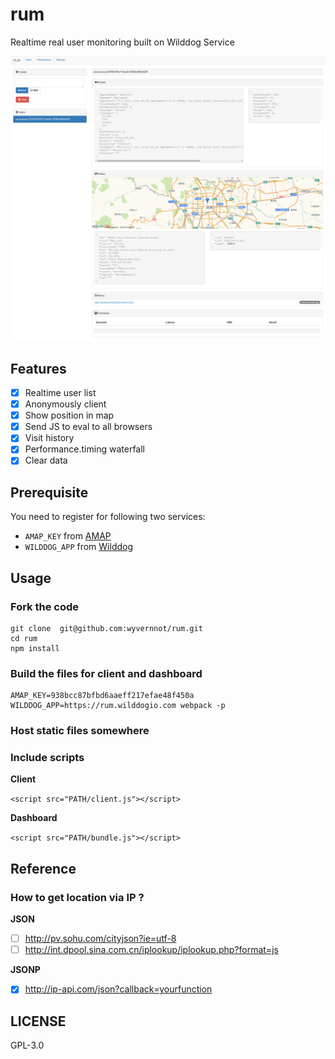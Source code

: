 # rum
Realtime real user monitoring built on Wilddog Service

![](./docs/screenshot.png)

## Features

- [x] Realtime user list
- [x] Anonymously client
- [x] Show position in map
- [x] Send JS to eval to all browsers
- [x] Visit history
- [x] Performance.timing waterfall
- [x] Clear data

## Prerequisite

You need to register for following two services:

- `AMAP_KEY` from [AMAP](http://lbs.amap.com/)
- `WILDDOG_APP` from [Wilddog](https://www.wilddog.com/)

## Usage

### Fork the code

```
git clone  git@github.com:wyvernnot/rum.git
cd rum
npm install
```

### Build the files for client and dashboard

```
AMAP_KEY=938bcc87bfbd6aaeff217efae48f450a WILDDOG_APP=https://rum.wilddogio.com webpack -p
```

### Host static files somewhere

### Include scripts

**Client**

```<script src="PATH/client.js"></script>```

**Dashboard**

```<script src="PATH/bundle.js"></script>```

## Reference

### How to get location via IP ?

**JSON**

- [ ] http://pv.sohu.com/cityjson?ie=utf-8
- [ ] http://int.dpool.sina.com.cn/iplookup/iplookup.php?format=js

**JSONP**

- [x] http://ip-api.com/json?callback=yourfunction

## LICENSE

GPL-3.0